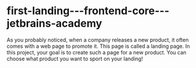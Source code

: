 # first-landing---frontend-core---jetbrains-academy
 As you probably noticed, when a company releases a new product, it often comes with a web page to promote it. This page is called a landing page. In this project, your goal is to create such a page for a new product. You can choose what product you want to sport on your landing!
